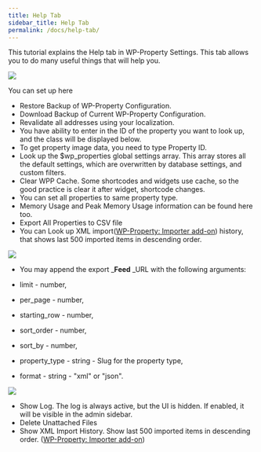 ```yaml
---
title: Help Tab
sidebar_title: Help Tab
permalink: /docs/help-tab/
---
```


This tutorial explains the Help tab in WP-Property Settings. This tab allows you to do many useful things that will help you.

![](https://storage.googleapis.com/media.usabilitydynamics.com/2016/07/property-help-tab-2.jpg)

You can set up here

*   Restore Backup of WP-Property Configuration.
*   Download Backup of Current WP-Property Configuration.
*   Revalidate all addresses using your localization.
*   You have ability to enter in the ID of the property you want to look up, and the class will be displayed below.    
*   To get property image data, you need to type Property ID.    
*   Look up the $wp_properties global settings array. This array stores all the default settings, which are overwritten by database settings, and custom filters.  
*   Clear WPP Cache. Some shortcodes and widgets use cache, so the good practice is clear it after widget, shortcode changes.  
*   You can set all properties to same property type.
*   Memory Usage and Peak Memory Usage information can be found here too.
*   Export All Properties to CSV file
*   You can Look up XML import([WP-Property: Importer add-on](https://www.usabilitydynamics.com/product/wp-property-importer)) history, that shows last 500 imported items in descending order.

![](https://storage.googleapis.com/media.usabilitydynamics.com/2016/07/property-help-tab2.jpg)

*  You may append the export _**Feed** _URL with the following arguments:

  *   limit - number,
  *   per_page - number,
  *   starting_row - number,
  *   sort_order - number,
  *   sort_by - number,
  *   property_type - string - Slug for the property type,
  *   format - string - "xml" or "json".

![](https://storage.googleapis.com/media.usabilitydynamics.com/2016/07/property-help-tab3.jpg)

*   Show Log. The log is always active, but the UI is hidden. If enabled, it will be visible in the admin sidebar.
*   Delete Unattached Files
*   Show XML Import History. Show last 500 imported items in descending order. ([WP-Property: Importer add-on](https://www.usabilitydynamics.com/product/wp-property-importer))